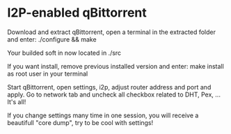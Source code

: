 I2P-enabled qBittorrent
=======================


Download and extract qBittorrent, open a terminal in the extracted folder and enter: ./configure && make

Your builded soft in now located in ./src

If you want install, remove previous installed version and enter: make install as root user in your terminal

Start qBittorrent, open settings, i2p, adjust router address and port and apply. Go to network tab and uncheck all checkbox related to DHT, Pex, ... It's all!


If you change settings many time in one session, you will receive a beautifull "core dump", try to be cool with settings! 